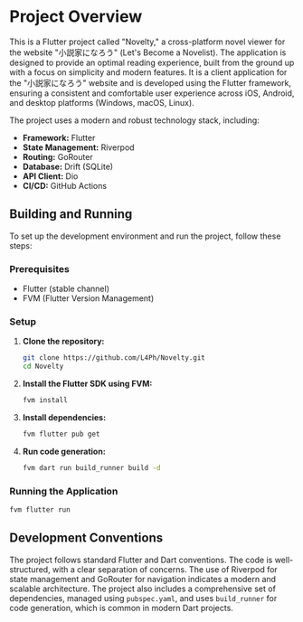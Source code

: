 # Project Overview

This is a Flutter project called "Novelty," a cross-platform novel viewer for the website "小説家になろう" (Let's Become a Novelist). The application is designed to provide an optimal reading experience, built from the ground up with a focus on simplicity and modern features. It is a client application for the "小説家になろう" website and is developed using the Flutter framework, ensuring a consistent and comfortable user experience across iOS, Android, and desktop platforms (Windows, macOS, Linux).

The project uses a modern and robust technology stack, including:
- **Framework:** Flutter
- **State Management:** Riverpod
- **Routing:** GoRouter
- **Database:** Drift (SQLite)
- **API Client:** Dio
- **CI/CD:** GitHub Actions

## Building and Running

To set up the development environment and run the project, follow these steps:

### Prerequisites
- Flutter (stable channel)
- FVM (Flutter Version Management)

### Setup
1. **Clone the repository:**
   ```bash
   git clone https://github.com/L4Ph/Novelty.git
   cd Novelty
   ```
2. **Install the Flutter SDK using FVM:**
   ```bash
   fvm install
   ```
3. **Install dependencies:**
   ```bash
   fvm flutter pub get
   ```
4. **Run code generation:**
   ```bash
   fvm dart run build_runner build -d
   ```

### Running the Application
```bash
fvm flutter run
```

## Development Conventions

The project follows standard Flutter and Dart conventions. The code is well-structured, with a clear separation of concerns. The use of Riverpod for state management and GoRouter for navigation indicates a modern and scalable architecture. The project also includes a comprehensive set of dependencies, managed using `pubspec.yaml`, and uses `build_runner` for code generation, which is common in modern Dart projects.

